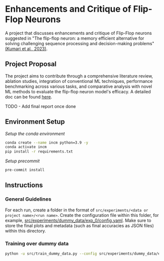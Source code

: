 # Enhancements and Critique of Flip-Flop Neurons

A project that discusses enhancements and critique of Flip-Flop neurons suggested in "The flip-flop neuron: a memory efficient alternative for solving challenging sequence processing and decision-making problems" [(Kumari et al., 2023)](https://link.springer.com/article/10.1007/s00521-023-08552-7#:~:text=04%20May%202023-,The%20flip%2Dflop%20neuron%3A%20a%20memory%20efficient%20alternative%20for%20solving,processing%20and%20decision%2Dmaking%20problems). 

## Project Proposal

The project aims to contribute through a comprehensive literature review, ablation studies, integration of conventional ML techniques, performance benchmarking across various tasks, and comparative analysis with novel ML methods to evaluate the flip-flop neuron model's efficacy. A detailed doc can be found [here](./documents/Project-Proposal.pdf).

TODO - Add final report once done

## Environment Setup

_Setup the conda environment_
```bash
conda create --name incm python=3.9 -y
conda activate incm
pip install -r requirements.txt
```

_Setup precommit_
```bash
pre-commit install
```

## Instructions

### General Guidelines

For each run, create a folder in the format of `src/experiments/<data or project name>/<run name>`. Create the configuration file within this folder, for example, [src/experiments/dummy_data/exp_0/config.yaml](src/experiments/dummy_data/exp_0/config.yaml). Make sure to store the final plots and metadata (such as final accuracies as JSON files) within this directory.

### Training over dummy data

```bash
python -u src/train_dummy_data.py --config src/experiments/dummy_data/exp_0/config.yaml > temp.txt
```
